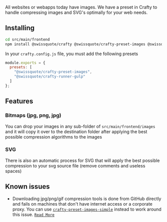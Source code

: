 All websites or webapps today have images. We have a preset in Crafty to handle
compressing images and SVG's optimally for your web needs.

## Installing

```bash
cd src/main/frontend
npm install @swissquote/crafty @swissquote/crafty-preset-images @swissquote/crafty-runner-gulp --save
```

In your `crafty.config.js` file, you must add the following presets

```javascript
module.exports = {
  presets: [
    "@swissquote/crafty-preset-images",
    "@swissquote/crafty-runner-gulp"
  ]
};
```

## Features

### Bitmaps (jpg, png, jpg)

You can drop your images in any sub-folder of `src/main/frontend/images` and it
will copy it over to the destination folder after applying the best possible
compression algorithms to the images

### SVG

There is also an automatic process for SVG that will apply the best possible
compression to your svg source file (remove comments and useless spaces)

## Known issues

* Downloading jpg/png/gif compression tools is done from GitHub directly and
  fails on machines that don't have internet access or a corporate proxy. You
  can use
  [`crafty-preset-images-simple`](05_Packages/05_crafty-preset-images-simple.md)
  instead to work around this issue.
  [`Read More`](05_Packages/05_crafty-preset-images.md)
